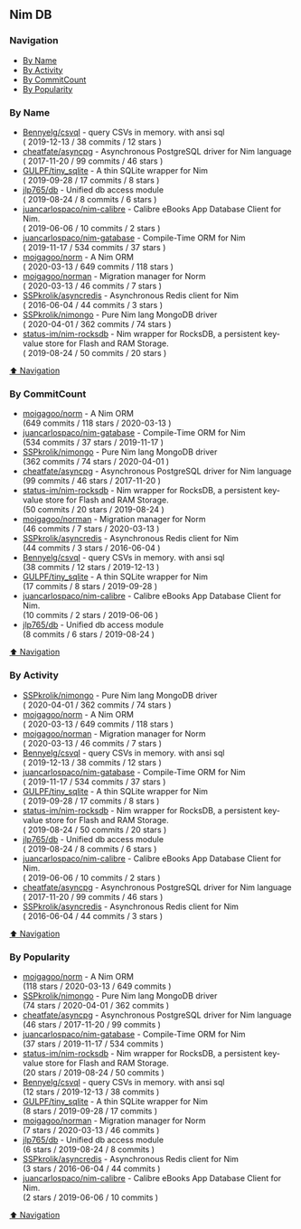## Nim DB


### Navigation

- [By Name](#by-name)
- [By Activity](#by-activity)
- [By CommitCount](#by-commitcount)
- [By Popularity](#by-popularity)

### By Name
<!-- PROJECTS_LIST -->
- [Bennyelg/csvql](https://github.com/Bennyelg/csvql) - query CSVs in memory. with ansi sql <br/> ( 2019-12-13 / 38 commits / 12 stars )
- [cheatfate/asyncpg](https://github.com/cheatfate/asyncpg) - Asynchronous PostgreSQL driver for Nim language <br/> ( 2017-11-20 / 99 commits / 46 stars )
- [GULPF/tiny_sqlite](https://github.com/GULPF/tiny_sqlite) - A thin SQLite wrapper for Nim <br/> ( 2019-09-28 / 17 commits / 8 stars )
- [jlp765/db](https://github.com/jlp765/db) - Unified db access module <br/> ( 2019-08-24 / 8 commits / 6 stars )
- [juancarlospaco/nim-calibre](https://github.com/juancarlospaco/nim-calibre) - Calibre eBooks App Database Client for Nim. <br/> ( 2019-06-06 / 10 commits / 2 stars )
- [juancarlospaco/nim-gatabase](https://github.com/juancarlospaco/nim-gatabase) - Compile-Time ORM for Nim <br/> ( 2019-11-17 / 534 commits / 37 stars )
- [moigagoo/norm](https://github.com/moigagoo/norm) - A Nim ORM <br/> ( 2020-03-13 / 649 commits / 118 stars )
- [moigagoo/norman](https://github.com/moigagoo/norman) - Migration manager for Norm <br/> ( 2020-03-13 / 46 commits / 7 stars )
- [SSPkrolik/asyncredis](https://github.com/SSPkrolik/asyncredis) - Asynchronous Redis client for Nim <br/> ( 2016-06-04 / 44 commits / 3 stars )
- [SSPkrolik/nimongo](https://github.com/SSPkrolik/nimongo) - Pure Nim lang MongoDB driver <br/> ( 2020-04-01 / 362 commits / 74 stars )
- [status-im/nim-rocksdb](https://github.com/status-im/nim-rocksdb) - Nim wrapper for RocksDB, a persistent key-value store for Flash and RAM Storage. <br/> ( 2019-08-24 / 50 commits / 20 stars )
<!-- /PROJECTS_LIST -->

[⬆ Navigation](#navigation)

### By CommitCount
<!-- COMMITCOUNT_LIST -->
- [moigagoo/norm](https://github.com/moigagoo/norm) - A Nim ORM <br/> (649 commits / 118 stars / 2020-03-13 )
- [juancarlospaco/nim-gatabase](https://github.com/juancarlospaco/nim-gatabase) - Compile-Time ORM for Nim <br/> (534 commits / 37 stars / 2019-11-17 )
- [SSPkrolik/nimongo](https://github.com/SSPkrolik/nimongo) - Pure Nim lang MongoDB driver <br/> (362 commits / 74 stars / 2020-04-01 )
- [cheatfate/asyncpg](https://github.com/cheatfate/asyncpg) - Asynchronous PostgreSQL driver for Nim language <br/> (99 commits / 46 stars / 2017-11-20 )
- [status-im/nim-rocksdb](https://github.com/status-im/nim-rocksdb) - Nim wrapper for RocksDB, a persistent key-value store for Flash and RAM Storage. <br/> (50 commits / 20 stars / 2019-08-24 )
- [moigagoo/norman](https://github.com/moigagoo/norman) - Migration manager for Norm <br/> (46 commits / 7 stars / 2020-03-13 )
- [SSPkrolik/asyncredis](https://github.com/SSPkrolik/asyncredis) - Asynchronous Redis client for Nim <br/> (44 commits / 3 stars / 2016-06-04 )
- [Bennyelg/csvql](https://github.com/Bennyelg/csvql) - query CSVs in memory. with ansi sql <br/> (38 commits / 12 stars / 2019-12-13 )
- [GULPF/tiny_sqlite](https://github.com/GULPF/tiny_sqlite) - A thin SQLite wrapper for Nim <br/> (17 commits / 8 stars / 2019-09-28 )
- [juancarlospaco/nim-calibre](https://github.com/juancarlospaco/nim-calibre) - Calibre eBooks App Database Client for Nim. <br/> (10 commits / 2 stars / 2019-06-06 )
- [jlp765/db](https://github.com/jlp765/db) - Unified db access module <br/> (8 commits / 6 stars / 2019-08-24 )
<!-- /COMMITCOUNT_LIST -->
[⬆ Navigation](#navigation)

### By Activity
<!-- ACTIVITY_LIST -->
- [SSPkrolik/nimongo](https://github.com/SSPkrolik/nimongo) - Pure Nim lang MongoDB driver <br/> ( 2020-04-01 / 362 commits / 74 stars )
- [moigagoo/norm](https://github.com/moigagoo/norm) - A Nim ORM <br/> ( 2020-03-13 / 649 commits / 118 stars )
- [moigagoo/norman](https://github.com/moigagoo/norman) - Migration manager for Norm <br/> ( 2020-03-13 / 46 commits / 7 stars )
- [Bennyelg/csvql](https://github.com/Bennyelg/csvql) - query CSVs in memory. with ansi sql <br/> ( 2019-12-13 / 38 commits / 12 stars )
- [juancarlospaco/nim-gatabase](https://github.com/juancarlospaco/nim-gatabase) - Compile-Time ORM for Nim <br/> ( 2019-11-17 / 534 commits / 37 stars )
- [GULPF/tiny_sqlite](https://github.com/GULPF/tiny_sqlite) - A thin SQLite wrapper for Nim <br/> ( 2019-09-28 / 17 commits / 8 stars )
- [status-im/nim-rocksdb](https://github.com/status-im/nim-rocksdb) - Nim wrapper for RocksDB, a persistent key-value store for Flash and RAM Storage. <br/> ( 2019-08-24 / 50 commits / 20 stars )
- [jlp765/db](https://github.com/jlp765/db) - Unified db access module <br/> ( 2019-08-24 / 8 commits / 6 stars )
- [juancarlospaco/nim-calibre](https://github.com/juancarlospaco/nim-calibre) - Calibre eBooks App Database Client for Nim. <br/> ( 2019-06-06 / 10 commits / 2 stars )
- [cheatfate/asyncpg](https://github.com/cheatfate/asyncpg) - Asynchronous PostgreSQL driver for Nim language <br/> ( 2017-11-20 / 99 commits / 46 stars )
- [SSPkrolik/asyncredis](https://github.com/SSPkrolik/asyncredis) - Asynchronous Redis client for Nim <br/> ( 2016-06-04 / 44 commits / 3 stars )
<!-- /ACTIVITY_LIST -->

[⬆ Navigation](#navigation)

### By Popularity
<!-- POPULARITY_LIST -->
- [moigagoo/norm](https://github.com/moigagoo/norm) - A Nim ORM <br/> (118 stars / 2020-03-13 / 649 commits )
- [SSPkrolik/nimongo](https://github.com/SSPkrolik/nimongo) - Pure Nim lang MongoDB driver <br/> (74 stars / 2020-04-01 / 362 commits )
- [cheatfate/asyncpg](https://github.com/cheatfate/asyncpg) - Asynchronous PostgreSQL driver for Nim language <br/> (46 stars / 2017-11-20 / 99 commits )
- [juancarlospaco/nim-gatabase](https://github.com/juancarlospaco/nim-gatabase) - Compile-Time ORM for Nim <br/> (37 stars / 2019-11-17 / 534 commits )
- [status-im/nim-rocksdb](https://github.com/status-im/nim-rocksdb) - Nim wrapper for RocksDB, a persistent key-value store for Flash and RAM Storage. <br/> (20 stars / 2019-08-24 / 50 commits )
- [Bennyelg/csvql](https://github.com/Bennyelg/csvql) - query CSVs in memory. with ansi sql <br/> (12 stars / 2019-12-13 / 38 commits )
- [GULPF/tiny_sqlite](https://github.com/GULPF/tiny_sqlite) - A thin SQLite wrapper for Nim <br/> (8 stars / 2019-09-28 / 17 commits )
- [moigagoo/norman](https://github.com/moigagoo/norman) - Migration manager for Norm <br/> (7 stars / 2020-03-13 / 46 commits )
- [jlp765/db](https://github.com/jlp765/db) - Unified db access module <br/> (6 stars / 2019-08-24 / 8 commits )
- [SSPkrolik/asyncredis](https://github.com/SSPkrolik/asyncredis) - Asynchronous Redis client for Nim <br/> (3 stars / 2016-06-04 / 44 commits )
- [juancarlospaco/nim-calibre](https://github.com/juancarlospaco/nim-calibre) - Calibre eBooks App Database Client for Nim. <br/> (2 stars / 2019-06-06 / 10 commits )
<!-- /POPULARITY_LIST -->

[⬆ Navigation](#navigation)
